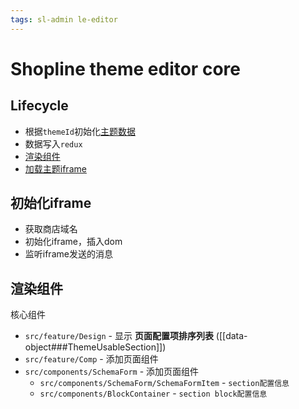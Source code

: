 ```yaml
---
tags: sl-admin le-editor
---
```


# Shopline theme editor core

## Lifecycle

* 根据`themeId`初始化[主题数据](data-object.md#theme-object)
* 数据写入`redux`
* [渲染组件](##渲染组件)
* [加载主题iframe](##初始化iframe)

## 初始化iframe

* 获取商店域名
* 初始化iframe，插入dom 
* 监听iframe发送的消息

## 渲染组件

核心组件

* `src/feature/Design` - 显示 **页面配置项排序列表** ([[data-object###ThemeUsableSection]])
* `src/feature/Comp` - 添加页面组件
* `src/components/SchemaForm` - 添加页面组件
  * `src/components/SchemaForm/SchemaFormItem` - `section配置信息`
  * `src/components/BlockContainer` - `section block配置信息`